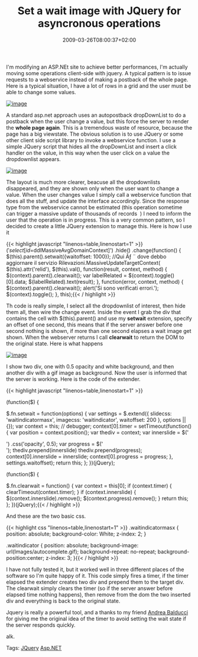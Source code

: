 ﻿---
title: "Set a wait image with JQuery for asyncronous operations"
description: ""
date: 2009-03-26T08:00:37+02:00
draft: false
tags: [ASPNET]
categories: [ASPNET]
---
I'm modifying an ASP.NEt site to achieve better performances, I'm actually moving some operations client-side with jquery. A typical pattern is to issue requests to a webservice instead of making a postback of the whole page. Here is a typical situation, I have a lot of rows in a grid and the user must be able to change some values.

[![image](https://www.codewrecks.com/blog/wp-content/uploads/2009/03/image-thumb4.png "image")](https://www.codewrecks.com/blog/wp-content/uploads/2009/03/image4.png)

A standard asp.net approach uses an autopostback dropDownList to do a postback when the user change a value, but this force the server to render the  **whole page again**. This is a tremendous waste of resource, because the page has a big viewstate. The obvious solution is to use JQuery or some other client side script library to invoke a webservice function. I use a simple JQuery script that hides all the dropDownList and insert a click handler on the value, in this way when the user click on a value the dropdownlist appears.

[![image](https://www.codewrecks.com/blog/wp-content/uploads/2009/03/image-thumb5.png "image")](https://www.codewrecks.com/blog/wp-content/uploads/2009/03/image5.png)

The layout is much more clearer, beacuse all the dropdownlists disappeared, and they are shown only when the user want to change a value. When the user changes value I simply call a webservice function that does all the stuff, and update the interface accordingly. Since the response type from the webservice cannot be estimated (this operation sometime can trigger a massive update of thousands of records  ) I need to inform the user that the operation is in progress. This is a very common pattern, so I decided to create a little JQuery extension to manage this. Here is how I use it

{{< highlight javascript "linenos=table,linenostart=1" >}}
$('select[id$=ddlMassiveAvgDomainContext]')
  .hide()
  .change(function() {
      $(this).parent().setwait({waitoffset: 1000});
      //Qui Ãƒ ¨ dove debbo aggiornare il servizio
      Rilevazioni.MassiveUpdateTargetContext(
      $(this).attr('relid'),
      $(this).val(),
       function(result, context, method) {
          $(context).parent().clearwait();
          var labelRelated = $(context).toggle()[0].data;
          $(labelRelated).text(result);
       },
      function(error, context, method) {
         $(context).parent().clearwait();
         alert('Si sono verificati errori.');
         $(context).toggle();
      },
      this);{{< / highlight >}}

<!-- Code inserted with Steve Dunn's Windows Live Writer Code Formatter Plugin.  http://dunnhq.com -->

Th code is really simple, I select all the dropdownlist of interest, then hide them all, then wire the change event. Inside the event I grab the div that contains the cell with $(this).parent() and use my  **setwait** extension, specify an offset of one second, this means that if the server answer before one second nothing is shown, if more than one second elapses a wait image get shown. When the webserver returns I call  **clearwait** to return the DOM to the original state. Here is what happens

[![image](https://www.codewrecks.com/blog/wp-content/uploads/2009/03/image-thumb6.png "image")](https://www.codewrecks.com/blog/wp-content/uploads/2009/03/image6.png)

I show two div, one with 0.5 opacity and white background, and then another div with a gif image as background. Now the user is informed that the server is working. Here is the code of the extender.

{{< highlight javascript "linenos=table,linenostart=1" >}}

(function($) {

   $.fn.setwait = function(options) {
      var settings = $.extend({
         slidecss: 'waitindicatormasx',
         imagecss: 'waitindicator',
         waitoffset: 200
      }, options || {});
      var context = this;
//      debugger;
      context[0].timer = setTimeout(function() {
         var position = context.position();
         var thediv = context;
         var innerslide = $('<div style="width:' + thediv.width() + 'px; height:' + thediv.height() + 'px" class="' + settings.slidecss + '" />')
           .css('opacity', 0.5);
         var progress = $('<div style="width:' + thediv.width() + 'px; height:' + thediv.height() + 'px" class="' + settings.imagecss + '"/>');
         thediv.prepend(innerslide)
         thediv.prepend(progress);
         context[0].innerslide = innerslide;
         context[0].progress = progress;
      }, settings.waitoffset);
      return this;
   };
})(jQuery);

(function($) {

   $.fn.clearwait = function() {
      var context = this[0];
      if (context.timer) {
         clearTimeout(context.timer);
      }
      if (context.innerslide) {
         $(context.innerslide).remove();
         $(context.progress).remove();
      }
      return this;
   };
})(jQuery);{{< / highlight >}}

<!-- Code inserted with Steve Dunn's Windows Live Writer Code Formatter Plugin.  http://dunnhq.com -->

And these are the two basic css.

{{< highlight css "linenos=table,linenostart=1" >}}
.waitindicatormasx 
{
   position: absolute;
   background-color: White;
   z-index: 2;
}

.waitindicator 
{
   position: absolute;
   background-image: url(Images/autocomplete.gif);
   background-repeat: no-repeat;
   background-position:center;
   z-index: 3;
}{{< / highlight >}}

<!-- Code inserted with Steve Dunn's Windows Live Writer Code Formatter Plugin.  http://dunnhq.com -->

I have not fully tested it, but it worked well in three different places of the software so I'm quite happy of it. This code simply fires a timer, if the timer elapsed the extender creates two div and prepend them to the target div. The clearwait simply clears the timer (so if the server answer before elapsed time nothing happens), then remove from the dom the two inserted div and everything is back to the original state.

Jquery is really a powerful tool, and a thanks to my friend [Andrea Balducci](http://dotnetmarche.org/blogs/andreabalducci/) for giving me the original idea of the timer to avoid setting the wait state if the server responds quickly.

alk.

Tags: [JQuery](http://technorati.com/tag/JQuery) [Asp.NET](http://technorati.com/tag/Asp.NET)

